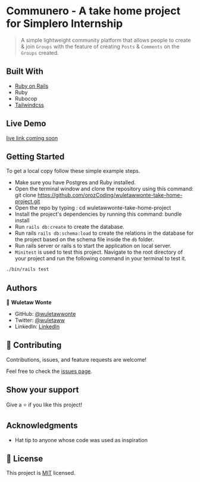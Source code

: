 # Communero - A take home project for Simplero Internship

> A simple lightweight community platform that allows people to create & join `Groups` with the feature of creating `Posts` & `Comments` on the `Groups` created.

## Built With

- [Ruby on Rails](https://rubyonrails.org)
- Ruby
- Rubocop
- [Tailwindcss](https://tailwindcss.com)

## Live Demo

[live link coming soon](https://linktr.ee/wuletawwonte)

## Getting Started

To get a local copy follow these simple example steps.

- Make sure you have Postgres and Ruby installed.
- Open the terminal window and clone the repository using this command: git clone https://github.com/orozCoding/wuletawwonte-take-home-project.git
- Open the repo by typing : cd wuletawwonte-take-home-project
- Install the project's dependencies by running this command: bundle install
- Run `rails db:create` to create the database.
- Run rails `rails db:schema:load` to create the relations in the database for the project based on the schema file inside the `db` folder.
- Run rails server or rails s to start the application on local server.
- `Minitest` is used to test this project. Navigate to the root directory of your project and run the following command in your terminal to test it.

```bash
./bin/rails test
```

## Authors

👤 **Wuletaw Wonte**

- GitHub: [@wuletawwonte](https://github.com/wuletawwonte)
- Twitter: [@wuletaww](https://twitter.com/wuletaww)
- LinkedIn: [LinkedIn](https://linkedin.com/in/wuletaw-wonte)

## 🤝 Contributing

Contributions, issues, and feature requests are welcome!

Feel free to check the [issues page](../../issues/).

## Show your support

Give a ⭐️ if you like this project!

## Acknowledgments

- Hat tip to anyone whose code was used as inspiration

## 📝 License

This project is [MIT](./LICENSE.md) licensed.
